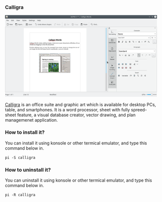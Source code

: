 ### Calligra

![Image disclaimer](/public/Images/calligra.png)

[Calligra](https://calligra.org/) is an  office suite and graphic art which is available for desktop PCs, table, and smartphones. It is a word processor, sheet with fully spreed-sheet feature, a visual database creator, vector drawing, and plan managemenet application.

### How to install it?
You can install it using konsole or other termical emulator, and type this command below in.
```
pi -S calligra
```

### How to uninstall it?
You can uninstall it using konsole or other termical emulator, and type this command below in.
```
pi -R calligra
```
